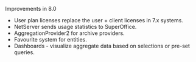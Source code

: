 <properties date="2016-09-11"
SortOrder="69"
/>

Improvements in 8.0

* User plan licenses replace the user + client licenses in 7.x systems.
* NetServer sends usage statistics to SuperOffice.
* <see cref="T:SuperOffice.CRM.ArchiveLists.Aggregation.AggregationProvider2">AggregationProvider2</see> for archive providers. 
* <see cref="T:SuperOffice.CRM.Data.FavouriteTableInfo">Favourite</see> system for entities.
* Dashboards - visualize aggregate data based on selections or pre-set queries.
